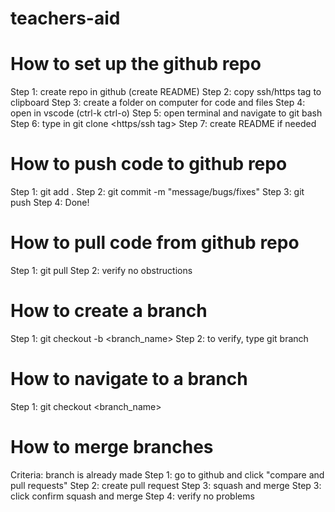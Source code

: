 # teachers-aid

# How to set up the github repo
Step 1: create repo in github (create README)
Step 2: copy ssh/https tag to clipboard
Step 3: create a folder on computer for code and files
Step 4: open in vscode (ctrl-k ctrl-o)
Step 5: open terminal and navigate to git bash
Step 6: type in git clone <https/ssh tag>
Step 7: create README if needed

# How to push code to github repo
Step 1: git add .
Step 2: git commit -m "message/bugs/fixes"
Step 3: git push <branch> <origin master>
Step 4: Done!

# How to pull code from github repo
Step 1: git pull
Step 2: verify no obstructions

# How to create a branch
Step 1: git checkout -b <branch_name>
Step 2: to verify, type git branch

# How to navigate to a branch
Step 1: git checkout <branch_name>

# How to merge branches
Criteria: branch is already made
Step 1: go to github and click "compare and pull requests"
Step 2: create pull request
Step 3: squash and merge
Step 3: click confirm squash and merge
Step 4: verify no problems